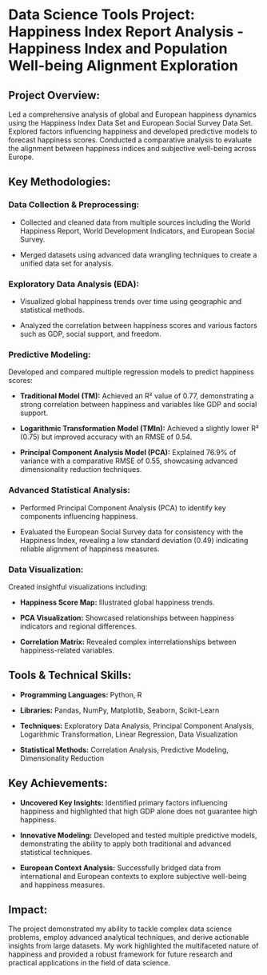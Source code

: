 # Data Science Tools Project: Happiness Index Report Analysis - Happiness Index and Population Well-being Alignment Exploration
## Project Overview: 
Led a comprehensive analysis of global and European happiness dynamics using the Happiness Index Data Set and European Social Survey Data Set. Explored factors influencing happiness and developed predictive models to forecast happiness scores. Conducted a comparative analysis to evaluate the alignment between happiness indices and subjective well-being across Europe.

## Key Methodologies: 
### Data Collection & Preprocessing: 
- Collected and cleaned data from multiple sources including the World Happiness Report, World Development Indicators, and European Social Survey.

- Merged datasets using advanced data wrangling techniques to create a unified data set for analysis.

### Exploratory Data Analysis (EDA): 
- Visualized global happiness trends over time using geographic and statistical methods.

- Analyzed the correlation between happiness scores and various factors such as GDP, social support, and freedom.

### Predictive Modeling: 
Developed and compared multiple regression models to predict happiness scores:

- **Traditional Model (TM):** Achieved an R² value of 0.77, demonstrating a strong correlation between happiness and variables like GDP and social support.

- **Logarithmic Transformation Model (TMln):** Achieved a slightly lower R² (0.75) but improved accuracy with an RMSE of 0.54.

- **Principal Component Analysis Model (PCA):** Explained 76.9% of variance with a comparative RMSE of 0.55, showcasing advanced dimensionality reduction techniques.

### Advanced Statistical Analysis:
- Performed Principal Component Analysis (PCA) to identify key components influencing happiness.

- Evaluated the European Social Survey data for consistency with the Happiness Index, revealing a low standard deviation (0.49) indicating reliable alignment of happiness measures.

### Data Visualization:
Created insightful visualizations including:

- **Happiness Score Map:** Illustrated global happiness trends.

- **PCA Visualization:** Showcased relationships between happiness indicators and regional differences.

- **Correlation Matrix:** Revealed complex interrelationships between happiness-related variables.

## Tools & Technical Skills:
- **Programming Languages:** Python, R

- **Libraries:** Pandas, NumPy, Matplotlib, Seaborn, Scikit-Learn

- **Techniques:** Exploratory Data Analysis, Principal Component Analysis, Logarithmic Transformation, Linear Regression, Data Visualization

- **Statistical Methods:** Correlation Analysis, Predictive Modeling, Dimensionality Reduction

## Key Achievements: 
- **Uncovered Key Insights:** Identified primary factors influencing happiness and highlighted that high GDP alone does not guarantee high happiness.

- **Innovative Modeling:** Developed and tested multiple predictive models, demonstrating the ability to apply both traditional and advanced statistical techniques.

- **European Context Analysis:** Successfully bridged data from international and European contexts to explore subjective well-being and happiness measures.

## Impact: 
The project demonstrated my ability to tackle complex data science problems, employ advanced analytical techniques, and derive actionable insights from large datasets. My work highlighted the multifaceted nature of happiness and provided a robust framework for future research and practical applications in the field of data science.

